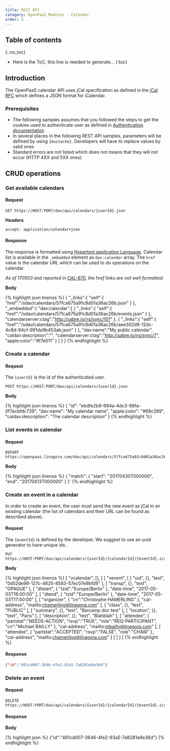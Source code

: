 ```yaml
---
title: REST API
category: OpenPaaS Modules - Calendar
order: 2
---
```


## Table of contents
{:.no_toc}

* Here is the ToC, this line is needed to generate... 
{:toc}

## Introduction

The OpenPaaS calendar API uses jCal specification as defined in the [jCal RFC](https://tools.ietf.org/html/rfc7265) which defines a JSON format for iCalendar.

### Prerequisites

- The following samples assumes that you followed the steps to get the cookies used to authenticate user as defined in [Authentication documentation](./integrations-authentication.html)
- In several places in the following REST API samples, parameters will be defined by using `{mustache}`. Developers will have to replace values by valid ones
- Standard errors are not listed which does not means that they will not occur (HTTP 4XX and 5XX ones)

## CRUD operations

### Get available calendars

#### Request

```
GET https://HOST:PORT/dav/api/calendars/{userId}.json
```

**Headers**

```
accept: application/calendar+json
```

#### Response

The response is formatted using [Hypertext application Language](https://en.wikipedia.org/wiki/Hypertext_Application_Language). Calendar list is available in the `_embedded` element as `dav:calendar` array. The `href` value is the calendar URL which can be used to do operations on the calendar.

_As of 170503 and reported in [CAL-670](https://ci.open-paas.org/jira/browse/CAL-670), the href links are not well formatted._

**Body**

{% highlight json linenos %}
{
  "_links":{
    "self":{
      "href":"/sdav/calendars/57fca675a91c8d01a36ac26b.json"
    }
  },
  "_embedded":{
    "dav:calendar":[
      {
        "_links":{
          "self":{
            "href":"/sdav/calendars/57fca675a91c8d01a36ac26b/events.json"
          }
        },
        "calendarserver:ctag":"http://sabre.io/ns/sync/101"
      },
      {
        "_links":{
          "self":{
            "href":"/sdav/calendars/57fca675a91c8d01a36ac26b/aee302d8-12dc-4c8d-94cf-991da9b453ab.json"
          }
        },
        "dav:name":"My public calendar",
        "caldav:description":"",
        "calendarserver:ctag":"http://sabre.io/ns/sync/7",
        "apple:color":"#f7e511"
      }
    ]
  }
}
{% endhighlight %}

### Create a calendar

#### Request

The `{userId}` is the id of the authenticated user.

```
POST https://HOST:PORT/dav/api/calendars/{userId}.json
```

**Body**

{% highlight json linenos %}
{
  "id": "ebdfe2b9-694a-4dc3-98fa-0f7acbfdc739",
  "dav:name": "My calendar name",
  "apple:color": "#68c289",
  "caldav:description": "The calendar description"
}
{% endhighlight %}

### List events in calendar

#### Request

```
REPORT https://openpaas.linagora.com/dav/api/calendars/57fca675a91c8d01a36ac26b/events.json'
```

**Body**

{% highlight json linenos %}
{
  "match": {
    "start": "20170430T000000",
    "end": "20170613T000000"
  }
}'
{% endhighlight %}

### Create an event in a calendar

In order to create an event, the user must send the new event as jCal in an existing calendar (the list of calendars and their URL can be found as described above).

#### Request

The `{eventId}` is defined by the developer. We suggest to use an uuid generator to have unique ids.

```
PUT https://HOST:PORT/dav/api/calendars/{userId}/{calendarId}/{eventId}.ics
```

**Body**

{% highlight json linenos %}
[
  "vcalendar",
  [],
  [
    [
      "vevent",
      [
        [
          "uid",
          {},
          "text",
          "0d52de98-127c-4625-8583-57ec07e9bfd9"
        ],
        [
          "transp",
          {},
          "text",
          "OPAQUE"
        ],
        [
          "dtstart",
          {
            "tzid":"Europe/Berlin"
          },
          "date-time",
          "2017-05-03T16:00:00"
        ],
        [
          "dtend",
          {
            "tzid":"Europe/Berlin"
          },
          "date-time",
          "2017-05-03T17:00:00"
        ],
        [
          "organizer",
          {
            "cn":"Christophe HAMERLING"
          },
          "cal-address",
          "mailto:chamerling@linagora.com"
        ],
        [
          "class",
          {},
          "text",
          "PUBLIC"
        ],
        [
          "summary",
          {},
          "text",
          "Barcamp doc test"
        ],
        [
          "location",
          {},
          "text",
          "Paris"
        ],
        [
          "description",
          {},
          "text",
          "Blahblah"
        ],
        [
          "attendee",
          {
            "partstat":"NEEDS-ACTION",
            "rsvp":"TRUE",
            "role":"REQ-PARTICIPANT",
            "cn":"Michael BAILLY"
          },
          "cal-address",
          "mailto:mbailly@linagora.com"
        ],
        [
          "attendee",
          {
            "partstat":"ACCEPTED",
            "rsvp":"FALSE",
            "role":"CHAIR"
          },
          "cal-address",
          "mailto:chamerling@linagora.com"
        ]
      ]
    ]
  ]
]
{% endhighlight %}

#### Response

``` json
{"id":"491cd007-3646-4fe2-93a5-7a8281e9e36d"}
```

### Delete an event

#### Request

```
DELETE https://HOST:PORT/dav/api/calendars/{userId}/{calendarId}/{eventId}.ics
```

#### Response

**Body**

{% highlight json %}
{"id":"491cd007-3646-4fe2-93a5-7a8281e9e36d"}
{% endhighlight %}
